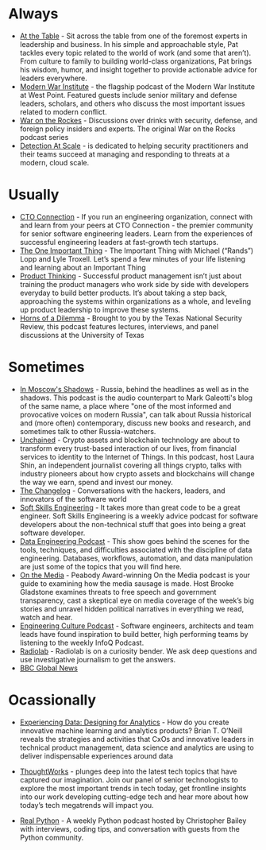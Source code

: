 # Always 
- [At the Table](https://www.tablegroup.com/at-the-table/) - Sit across the table from one of the foremost experts in leadership and business. In his simple and approachable style, Pat tackles every topic related to the world of work (and some that aren’t). From culture to family to building world-class organizations, Pat brings his wisdom, humor, and insight together to provide actionable advice for leaders everywhere.
- [Modern War Institute](https://mwi.usma.edu/category/podcasts/mwi-podcast/) - the flagship podcast of the Modern War Institute at West Point. Featured guests include senior military and defense leaders, scholars, and others who discuss the most important issues related to modern conflict.
- [War on the Rockes](https://warontherocks.com/category/podcasts/war-on-the-rocks/) - Discussions over drinks with security, defense, and foreign policy insiders and experts. The original War on the Rocks podcast series
- [Detection At Scale](https://podcasts.apple.com/ph/podcast/detection-at-scale/id1582584270) -  is dedicated to helping security practitioners and their teams succeed at managing and responding to threats at a modern, cloud scale.

# Usually 
- [CTO Connection](https://podcast.ctoconnection.com/) - If you run an engineering organization, connect with and learn from your peers at CTO Connection - the premier community for senior software engineering leaders. Learn from the experiences of successful engineering leaders at fast-growth tech startups.
- [The One Important Thing](https://podcasts.apple.com/us/podcast/the-important-thing/id1195704939) - 
The Important Thing with Michael (“Rands”) Lopp and Lyle Troxell. Let’s spend a few minutes of your life listening and learning about an Important Thing
- [Product Thinking](https://podcasts.apple.com/us/podcast/product-thinking/id1550800132) - Successful product management isn’t just about training the product managers who work side by side with developers everyday to build better products. It’s about taking a step back, approaching the systems within organizations as a whole, and leveling up product leadership to improve these systems.
- [Horns of a Dilemma](https://warontherocks.com/category/podcasts/horns-of-a-dilemma/) - Brought to you by the Texas National Security Review, this podcast features lectures, interviews, and panel discussions at the University of Texas

# Sometimes
- [In Moscow's Shadows](https://inmoscowsshadows.buzzsprout.com/) - Russia, behind the headlines as well as in the shadows. This podcast is the audio counterpart to Mark Galeotti's blog of the same name, a place where "one of the most informed and provocative voices on modern Russia", can talk about Russia historical and (more often) contemporary, discuss new books and research, and sometimes talk to other Russia-watchers.
- [Unchained](https://unchainedpodcast.com/) - Crypto assets and blockchain technology are about to transform every trust-based interaction of our lives, from financial services to identity to the Internet of Things. In this podcast, host Laura Shin, an independent journalist covering all things crypto, talks with industry pioneers about how crypto assets and blockchains will change the way we earn, spend and invest our money.
- [The Changelog](https://changelog.com/podcast) - Conversations with the hackers, leaders, and innovators of the software world
- [Soft Skills Engineering](https://podcasts.apple.com/us/podcast/soft-skills-engineering/id1091341048) - It takes more than great code to be a great engineer. Soft Skills Engineering is a weekly advice podcast for software developers about the non-technical stuff that goes into being a great software developer.
- [Data Engineering Podcast](https://www.dataengineeringpodcast.com/) - This show goes behind the scenes for the tools, techniques, and difficulties associated with the discipline of data engineering. Databases, workflows, automation, and data manipulation are just some of the topics that you will find here.
- [On the Media](https://www.wnycstudios.org/podcasts/otm) - Peabody Award-winning On the Media podcast is your guide to examining how the media sausage is made. Host Brooke Gladstone examines threats to free speech and government transparency, cast a skeptical eye on media coverage of the week’s big stories and unravel hidden political narratives in everything we read, watch and hear.
- [Engineering Culture Podcast](https://www.infoq.com/engineering-culture-podcast/) - Software engineers, architects and team leads have found inspiration to build better, high performing teams by listening to the weekly InfoQ Podcast.
- [Radiolab](https://radiolab.org/) - Radiolab is on a curiosity bender. We ask deep questions and use investigative journalism to get the answers.
- [BBC Global News](https://podcasts.apple.com/us/podcast/global-news-podcast/id135067274)

# Ocassionally 
- [Experiencing Data: Designing for Analytics](https://designingforanalytics.com/experiencing-data-podcast/) - How do you create innovative machine learning and analytics products? Brian T. O’Neill reveals the strategies and activities that CxOs and innovative leaders in technical product management, data science and analytics are using to deliver indispensable experiences around data

- [ThoughtWorks](https://www.thoughtworks.com/en-us/insights/podcasts) - plunges deep into the latest tech topics that have captured our imagination. Join our panel of senior technologists to explore the most important trends in tech today, get frontline insights into our work developing cutting-edge tech and hear more about how today’s tech megatrends will impact you.
- [Real Python](https://realpython.com/podcasts/rpp/) - A weekly Python podcast hosted by Christopher Bailey with interviews, coding tips, and conversation with guests from the Python community.

